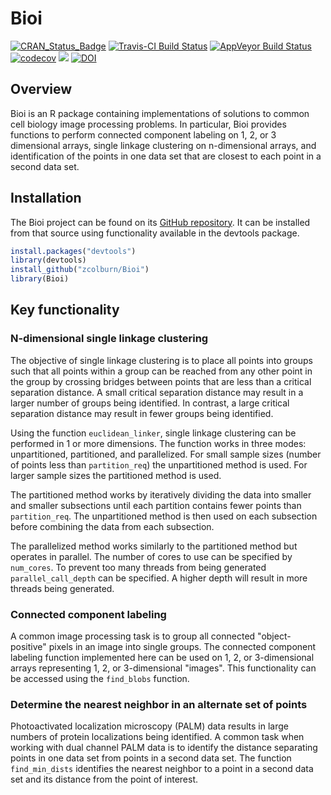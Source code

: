 # Bioi
[![CRAN_Status_Badge](http://www.r-pkg.org/badges/version/Bioi)](https://cran.r-project.org/package=Bioi)
[![Travis-CI Build Status](https://travis-ci.org/zcolburn/Bioi.svg?branch=master)](https://travis-ci.org/zcolburn/Bioi)
[![AppVeyor Build Status](https://ci.appveyor.com/api/projects/status/github/zcolburn/Bioi?branch=master&svg=true)](https://ci.appveyor.com/project/zcolburn/Bioi)
[![codecov](https://codecov.io/gh/zcolburn/Bioi/branch/master/graph/badge.svg)](https://codecov.io/gh/zcolburn/Bioi)
[![](https://cranlogs.r-pkg.org/badges/Bioi)](https://cran.r-project.org/package=Bioi)
[![DOI](https://zenodo.org/badge/110783607.svg)](https://zenodo.org/badge/latestdoi/110783607)


## Overview
Bioi is an R package containing implementations of solutions to common cell biology image processing problems. In particular, Bioi provides functions to perform connected component labeling on 1, 2, or 3 dimensional arrays, single linkage clustering on n-dimensional arrays, and identification of the points in one data set that are closest to each point in a second data set.


## Installation
The Bioi project can be found on its [GitHub repository](https://github.com/zcolburn/Bioi). It can be installed from that source using functionality available in the devtools package.


```r
install.packages("devtools")
library(devtools)
install_github("zcolburn/Bioi")
library(Bioi)
```


## Key functionality
### N-dimensional single linkage clustering
The objective of single linkage clustering is to place all points into groups such that all points within a group can be reached from any other point in the group by crossing bridges between points that are less than a critical separation distance. A small critical separation distance may result in a larger number of groups being identified. In contrast, a large critical separation distance may result in fewer groups being identified.


Using the function `euclidean_linker`, single linkage clustering can be performed in 1 or more dimensions. The function works in three modes: unpartitioned, partitioned, and parallelized. For small sample sizes (number of points less than `partition_req`) the unpartitioned method is used. For larger sample sizes the partitioned method is used.


The partitioned method works by iteratively dividing the data into smaller and smaller subsections until each partition contains fewer points than `partition_req`. The unpartitioned method is then used on each subsection before combining the data from each subsection.


The parallelized method works similarly to the partitioned method but operates in parallel. The number of cores to use can be specified by `num_cores`. To prevent too many threads from being generated `parallel_call_depth` can be specified. A higher depth will result in more threads being generated.


### Connected component labeling
A common image processing task is to group all connected "object-positive" pixels in an image into single groups. The connected component labeling function implemented here can be used on 1, 2, or 3-dimensional arrays representing 1, 2, or 3-dimensional "images". This functionality can be accessed using the `find_blobs` function.


### Determine the nearest neighbor in an alternate set of points
Photoactivated localization microscopy (PALM) data results in large numbers of protein localizations being identified. A common task when working with dual channel PALM data is to identify the distance separating points in one data set from points in a second data set. The function `find_min_dists` identifies the nearest neighbor to a point in a second data set and its distance from the point of interest.

